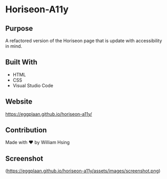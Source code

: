 # Horiseon-A11y

## Purpose
A refactored version of the Horiseon page that is update with accessibility in mind.

## Built With
* HTML
* CSS
* Visual Studio Code

## Website
https://eggplaan.github.io/horiseon-a11y/

## Contribution
Made with ❤️ by William Hsing

## Screenshot
(https://eggplaan.github.io/horiseon-a11y/assets/images/screenshot.png)
